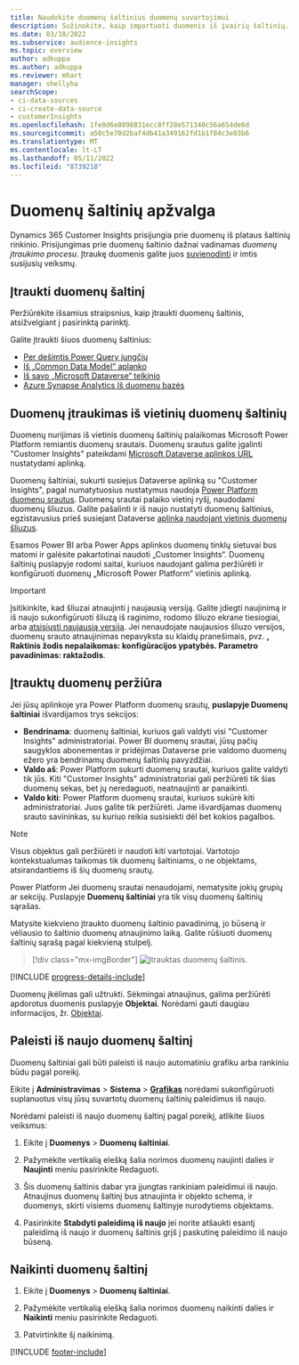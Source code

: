 ```yaml
---
title: Naudokite duomenų šaltinius duomenų suvartojimui
description: Sužinokite, kaip importuoti duomenis iš įvairių šaltinių.
ms.date: 03/18/2022
ms.subservice: audience-insights
ms.topic: overview
author: adkuppa
ms.author: adkuppa
ms.reviewer: mhart
manager: shellyha
searchScope:
- ci-data-sources
- ci-create-data-source
- customerInsights
ms.openlocfilehash: 1fe8d6e8098831ecc8ff28e571340c56a654de6d
ms.sourcegitcommit: a50c5e70d2baf4db41a349162fd1b1f84c3e03b6
ms.translationtype: MT
ms.contentlocale: lt-LT
ms.lasthandoff: 05/11/2022
ms.locfileid: "8739218"
---
```

# <a name="data-sources-overview"></a>Duomenų šaltinių apžvalga



Dynamics 365 Customer Insights prisijungia prie duomenų iš plataus šaltinių rinkinio. Prisijungimas prie duomenų šaltinio dažnai vadinamas *duomenų įtraukimo procesu*. Įtraukę duomenis galite juos [suvienodinti](data-unification.md) ir imtis susijusių veiksmų.

## <a name="add-a-data-source"></a>Įtraukti duomenų šaltinį

Peržiūrėkite išsamius straipsnius, kaip įtraukti duomenų šaltinis, atsižvelgiant į pasirinktą parinktį.

Galite įtraukti šiuos duomenų šaltinius:

- [Per dešimtis Power Query jungčių](connect-power-query.md)
- [Iš „Common Data Model“ aplanko](connect-common-data-model.md)
- [Iš savo „Microsoft Dataverse“ telkinio](connect-dataverse-managed-lake.md)
- [Azure Synapse Analytics Iš duomenų bazės](connect-synapse.md)

## <a name="add-data-from-on-premises-data-sources"></a>Duomenų įtraukimas iš vietinių duomenų šaltinių

Duomenų nurijimas iš vietinis duomenų šaltinių palaikomas Microsoft Power Platform remiantis duomenų srautais. Duomenų srautus galite įgalinti "Customer Insights" pateikdami [Microsoft Dataverse aplinkos URL](create-environment.md) nustatydami aplinką.

Duomenų šaltiniai, sukurti susiejus Dataverse aplinką su "Customer Insights", pagal numatytuosius nustatymus naudoja [Power Platform duomenų srautus](/power-query/dataflows/overview-dataflows-across-power-platform-dynamics-365). Duomenų srautai palaiko vietinį ryšį, naudodami duomenų šliuzus. Galite pašalinti ir iš naujo nustatyti duomenų šaltinius, egzistavusius prieš susiejant Dataverse [aplinką naudojant vietinis duomenų šliuzus](/data-integration/gateway/service-gateway-app).

Esamos Power BI arba Power Apps aplinkos duomenų tinklų sietuvai bus matomi ir galėsite pakartotinai naudoti „Customer Insights“. Duomenų šaltinių puslapyje rodomi saitai, kuriuos naudojant galima peržiūrėti ir konfigūruoti duomenų „Microsoft Power Platform“ vietinis aplinką.

> [!IMPORTANT]
> Įsitikinkite, kad šliuzai atnaujinti į naujausią versiją. Galite įdiegti naujinimą ir iš naujo sukonfigūruoti šliuzą iš raginimo, rodomo šliuzo ekrane tiesiogiai, arba [atsisiųsti naujausią versiją](https://powerapps.microsoft.com/downloads/). Jei nenaudojate naujausios šliuzo versijos, duomenų srauto atnaujinimas nepavyksta su klaidų pranešimais, pvz. **, Raktinis žodis nepalaikomas: konfigūracijos ypatybės. Parametro pavadinimas: raktažodis**.

## <a name="review-ingested-data"></a>Įtrauktų duomenų peržiūra
Jei jūsų aplinkoje yra Power Platform duomenų srautų, **puslapyje Duomenų šaltiniai** išvardijamos trys sekcijos: 
- **Bendrinama**: duomenų šaltiniai, kuriuos gali valdyti visi "Customer Insights" administratoriai. Power BI duomenų srautai, jūsų pačių saugyklos abonementas ir pridėjimas Dataverse prie valdomo duomenų ežero yra bendrinamų duomenų šaltinių pavyzdžiai.
- **Valdo aš**: Power Platform sukurti duomenų srautai, kuriuos galite valdyti tik jūs. Kiti "Customer Insights" administratoriai gali peržiūrėti tik šias duomenų sekas, bet jų neredaguoti, neatnaujinti ar panaikinti.
- **Valdo kiti**: Power Platform duomenų srautai, kuriuos sukūrė kiti administratoriai. Juos galite tik peržiūrėti. Jame išvardijamas duomenų srauto savininkas, su kuriuo reikia susisiekti dėl bet kokios pagalbos.
> [!NOTE]
> Visus objektus gali peržiūrėti ir naudoti kiti vartotojai. Vartotojo kontekstualumas taikomas tik duomenų šaltiniams, o ne objektams, atsirandantiems iš šių duomenų srautų.

Power Platform Jei duomenų srautai nenaudojami, nematysite jokių grupių ar sekcijų. Puslapyje **Duomenų šaltiniai** yra tik visų duomenų šaltinių sąrašas.

Matysite kiekvieno įtraukto duomenų šaltinio pavadinimą, jo būseną ir vėliausio to šaltinio duomenų atnaujinimo laiką. Galite rūšiuoti duomenų šaltinių sąrašą pagal kiekvieną stulpelį.

> [!div class="mx-imgBorder"]
> ![Įtrauktas duomenų šaltinis.](media/configure-data-datasource-added.png "Įtrauktas duomenų šaltinis")

[!INCLUDE [progress-details-include](includes/progress-details-pane.md)]

Duomenų įkėlimas gali užtrukti. Sėkmingai atnaujinus, galima peržiūrėti apdorotus duomenis puslapyje **Objektai**. Norėdami gauti daugiau informacijos, žr. [Objektai](entities.md).

## <a name="refresh-a-data-source"></a>Paleisti iš naujo duomenų šaltinį

Duomenų šaltiniai gali būti paleisti iš naujo automatiniu grafiku arba rankiniu būdu pagal poreikį. 

Eikite į **Administravimas** > **Sistema** > [**Grafikas**](system.md#schedule-tab) norėdami sukonfigūruoti suplanuotus visų jūsų suvartotų duomenų šaltinių paleidimus iš naujo.

Norėdami paleisti iš naujo duomenų šaltinį pagal poreikį, atlikite šiuos veiksmus:

1. Eikite į **Duomenys** > **Duomenų šaltiniai**.

2. Pažymėkite vertikalią elešką šalia norimos duomenų naujinti dalies ir **Naujinti** meniu pasirinkite Redaguoti.

3. Šis duomenų šaltinis dabar yra įjungtas rankiniam paleidimui iš naujo. Atnaujinus duomenų šaltinį bus atnaujinta ir objekto schema, ir duomenys, skirti visiems duomenų šaltinyje nurodytiems objektams.

4. Pasirinkite **Stabdyti paleidimą iš naujo** jei norite atšaukti esantį paleidimą iš naujo ir duomenų šaltinis grįš į paskutinę paleidimo iš naujo būseną.

## <a name="delete-a-data-source"></a>Naikinti duomenų šaltinį

1. Eikite į **Duomenys** > **Duomenų šaltiniai**.

2. Pažymėkite vertikalią elešką šalia norimos duomenų naikinti dalies ir **Naikinti** meniu pasirinkite Redaguoti.

3. Patvirtinkite šį naikinimą.


[!INCLUDE [footer-include](includes/footer-banner.md)]
